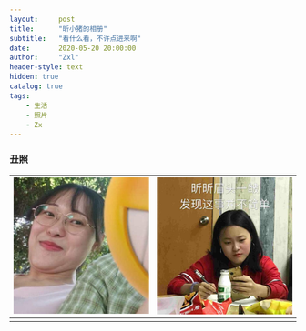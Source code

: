```yaml
---
layout:     post
title:      "昕小猪的相册"
subtitle:   "看什么看，不许点进来啊"
date:       2020-05-20 20:00:00
author:     "Zxl"
header-style: text
hidden: true
catalog: true
tags:
    - 生活
    - 照片
    - Zx
---
```



<p id = "build"></p>

### 丑照

| ![1](../../img/in-post/zx_album/1.jpg) | ![2](../../img/in-post/zx_album/2.jpg) |
| -------------------------------------- | -------------------------------------- |
|                                        |                                        |

 



